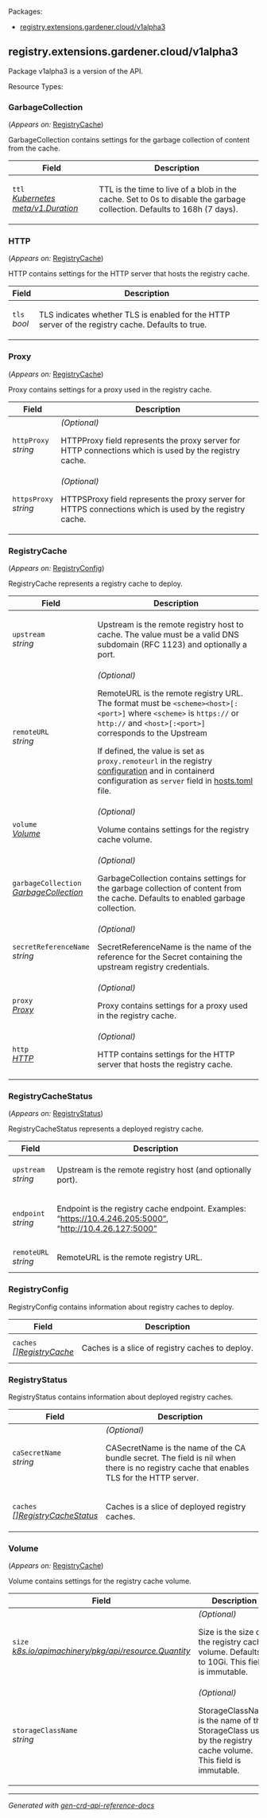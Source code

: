 <p>Packages:</p>
<ul>
<li>
<a href="#registry.extensions.gardener.cloud%2fv1alpha3">registry.extensions.gardener.cloud/v1alpha3</a>
</li>
</ul>
<h2 id="registry.extensions.gardener.cloud/v1alpha3">registry.extensions.gardener.cloud/v1alpha3</h2>
<p>
<p>Package v1alpha3 is a version of the API.</p>
</p>
Resource Types:
<ul></ul>
<h3 id="registry.extensions.gardener.cloud/v1alpha3.GarbageCollection">GarbageCollection
</h3>
<p>
(<em>Appears on:</em>
<a href="#registry.extensions.gardener.cloud/v1alpha3.RegistryCache">RegistryCache</a>)
</p>
<p>
<p>GarbageCollection contains settings for the garbage collection of content from the cache.</p>
</p>
<table>
<thead>
<tr>
<th>Field</th>
<th>Description</th>
</tr>
</thead>
<tbody>
<tr>
<td>
<code>ttl</code></br>
<em>
<a href="https://kubernetes.io/docs/reference/generated/kubernetes-api/v1.32/#duration-v1-meta">
Kubernetes meta/v1.Duration
</a>
</em>
</td>
<td>
<p>TTL is the time to live of a blob in the cache.
Set to 0s to disable the garbage collection.
Defaults to 168h (7 days).</p>
</td>
</tr>
</tbody>
</table>
<h3 id="registry.extensions.gardener.cloud/v1alpha3.HTTP">HTTP
</h3>
<p>
(<em>Appears on:</em>
<a href="#registry.extensions.gardener.cloud/v1alpha3.RegistryCache">RegistryCache</a>)
</p>
<p>
<p>HTTP contains settings for the HTTP server that hosts the registry cache.</p>
</p>
<table>
<thead>
<tr>
<th>Field</th>
<th>Description</th>
</tr>
</thead>
<tbody>
<tr>
<td>
<code>tls</code></br>
<em>
bool
</em>
</td>
<td>
<p>TLS indicates whether TLS is enabled for the HTTP server of the registry cache.
Defaults to true.</p>
</td>
</tr>
</tbody>
</table>
<h3 id="registry.extensions.gardener.cloud/v1alpha3.Proxy">Proxy
</h3>
<p>
(<em>Appears on:</em>
<a href="#registry.extensions.gardener.cloud/v1alpha3.RegistryCache">RegistryCache</a>)
</p>
<p>
<p>Proxy contains settings for a proxy used in the registry cache.</p>
</p>
<table>
<thead>
<tr>
<th>Field</th>
<th>Description</th>
</tr>
</thead>
<tbody>
<tr>
<td>
<code>httpProxy</code></br>
<em>
string
</em>
</td>
<td>
<em>(Optional)</em>
<p>HTTPProxy field represents the proxy server for HTTP connections which is used by the registry cache.</p>
</td>
</tr>
<tr>
<td>
<code>httpsProxy</code></br>
<em>
string
</em>
</td>
<td>
<em>(Optional)</em>
<p>HTTPSProxy field represents the proxy server for HTTPS connections which is used by the registry cache.</p>
</td>
</tr>
</tbody>
</table>
<h3 id="registry.extensions.gardener.cloud/v1alpha3.RegistryCache">RegistryCache
</h3>
<p>
(<em>Appears on:</em>
<a href="#registry.extensions.gardener.cloud/v1alpha3.RegistryConfig">RegistryConfig</a>)
</p>
<p>
<p>RegistryCache represents a registry cache to deploy.</p>
</p>
<table>
<thead>
<tr>
<th>Field</th>
<th>Description</th>
</tr>
</thead>
<tbody>
<tr>
<td>
<code>upstream</code></br>
<em>
string
</em>
</td>
<td>
<p>Upstream is the remote registry host to cache.
The value must be a valid DNS subdomain (RFC 1123) and optionally a port.</p>
</td>
</tr>
<tr>
<td>
<code>remoteURL</code></br>
<em>
string
</em>
</td>
<td>
<em>(Optional)</em>
<p>RemoteURL is the remote registry URL. The format must be <code>&lt;scheme&gt;&lt;host&gt;[:&lt;port&gt;]</code> where
<code>&lt;scheme&gt;</code> is <code>https://</code> or <code>http://</code> and <code>&lt;host&gt;[:&lt;port&gt;]</code> corresponds to the Upstream</p>
<p>If defined, the value is set as <code>proxy.remoteurl</code> in the registry <a href="https://github.com/distribution/distribution/blob/main/docs/content/recipes/mirror.md#configure-the-cache">configuration</a>
and in containerd configuration as <code>server</code> field in <a href="https://github.com/containerd/containerd/blob/main/docs/hosts.md#server-field">hosts.toml</a> file.</p>
</td>
</tr>
<tr>
<td>
<code>volume</code></br>
<em>
<a href="#registry.extensions.gardener.cloud/v1alpha3.Volume">
Volume
</a>
</em>
</td>
<td>
<em>(Optional)</em>
<p>Volume contains settings for the registry cache volume.</p>
</td>
</tr>
<tr>
<td>
<code>garbageCollection</code></br>
<em>
<a href="#registry.extensions.gardener.cloud/v1alpha3.GarbageCollection">
GarbageCollection
</a>
</em>
</td>
<td>
<em>(Optional)</em>
<p>GarbageCollection contains settings for the garbage collection of content from the cache.
Defaults to enabled garbage collection.</p>
</td>
</tr>
<tr>
<td>
<code>secretReferenceName</code></br>
<em>
string
</em>
</td>
<td>
<em>(Optional)</em>
<p>SecretReferenceName is the name of the reference for the Secret containing the upstream registry credentials.</p>
</td>
</tr>
<tr>
<td>
<code>proxy</code></br>
<em>
<a href="#registry.extensions.gardener.cloud/v1alpha3.Proxy">
Proxy
</a>
</em>
</td>
<td>
<em>(Optional)</em>
<p>Proxy contains settings for a proxy used in the registry cache.</p>
</td>
</tr>
<tr>
<td>
<code>http</code></br>
<em>
<a href="#registry.extensions.gardener.cloud/v1alpha3.HTTP">
HTTP
</a>
</em>
</td>
<td>
<em>(Optional)</em>
<p>HTTP contains settings for the HTTP server that hosts the registry cache.</p>
</td>
</tr>
</tbody>
</table>
<h3 id="registry.extensions.gardener.cloud/v1alpha3.RegistryCacheStatus">RegistryCacheStatus
</h3>
<p>
(<em>Appears on:</em>
<a href="#registry.extensions.gardener.cloud/v1alpha3.RegistryStatus">RegistryStatus</a>)
</p>
<p>
<p>RegistryCacheStatus represents a deployed registry cache.</p>
</p>
<table>
<thead>
<tr>
<th>Field</th>
<th>Description</th>
</tr>
</thead>
<tbody>
<tr>
<td>
<code>upstream</code></br>
<em>
string
</em>
</td>
<td>
<p>Upstream is the remote registry host (and optionally port).</p>
</td>
</tr>
<tr>
<td>
<code>endpoint</code></br>
<em>
string
</em>
</td>
<td>
<p>Endpoint is the registry cache endpoint.
Examples: &ldquo;<a href="https://10.4.246.205:5000&quot;">https://10.4.246.205:5000&rdquo;</a>, &ldquo;<a href="http://10.4.26.127:5000&quot;">http://10.4.26.127:5000&rdquo;</a></p>
</td>
</tr>
<tr>
<td>
<code>remoteURL</code></br>
<em>
string
</em>
</td>
<td>
<p>RemoteURL is the remote registry URL.</p>
</td>
</tr>
</tbody>
</table>
<h3 id="registry.extensions.gardener.cloud/v1alpha3.RegistryConfig">RegistryConfig
</h3>
<p>
<p>RegistryConfig contains information about registry caches to deploy.</p>
</p>
<table>
<thead>
<tr>
<th>Field</th>
<th>Description</th>
</tr>
</thead>
<tbody>
<tr>
<td>
<code>caches</code></br>
<em>
<a href="#registry.extensions.gardener.cloud/v1alpha3.RegistryCache">
[]RegistryCache
</a>
</em>
</td>
<td>
<p>Caches is a slice of registry caches to deploy.</p>
</td>
</tr>
</tbody>
</table>
<h3 id="registry.extensions.gardener.cloud/v1alpha3.RegistryStatus">RegistryStatus
</h3>
<p>
<p>RegistryStatus contains information about deployed registry caches.</p>
</p>
<table>
<thead>
<tr>
<th>Field</th>
<th>Description</th>
</tr>
</thead>
<tbody>
<tr>
<td>
<code>caSecretName</code></br>
<em>
string
</em>
</td>
<td>
<em>(Optional)</em>
<p>CASecretName is the name of the CA bundle secret.
The field is nil when there is no registry cache that enables TLS for the HTTP server.</p>
</td>
</tr>
<tr>
<td>
<code>caches</code></br>
<em>
<a href="#registry.extensions.gardener.cloud/v1alpha3.RegistryCacheStatus">
[]RegistryCacheStatus
</a>
</em>
</td>
<td>
<p>Caches is a slice of deployed registry caches.</p>
</td>
</tr>
</tbody>
</table>
<h3 id="registry.extensions.gardener.cloud/v1alpha3.Volume">Volume
</h3>
<p>
(<em>Appears on:</em>
<a href="#registry.extensions.gardener.cloud/v1alpha3.RegistryCache">RegistryCache</a>)
</p>
<p>
<p>Volume contains settings for the registry cache volume.</p>
</p>
<table>
<thead>
<tr>
<th>Field</th>
<th>Description</th>
</tr>
</thead>
<tbody>
<tr>
<td>
<code>size</code></br>
<em>
<a href="https://godoc.org/k8s.io/apimachinery/pkg/api/resource#Quantity">
k8s.io/apimachinery/pkg/api/resource.Quantity
</a>
</em>
</td>
<td>
<em>(Optional)</em>
<p>Size is the size of the registry cache volume.
Defaults to 10Gi.
This field is immutable.</p>
</td>
</tr>
<tr>
<td>
<code>storageClassName</code></br>
<em>
string
</em>
</td>
<td>
<em>(Optional)</em>
<p>StorageClassName is the name of the StorageClass used by the registry cache volume.
This field is immutable.</p>
</td>
</tr>
</tbody>
</table>
<hr/>
<p><em>
Generated with <a href="https://github.com/ahmetb/gen-crd-api-reference-docs">gen-crd-api-reference-docs</a>
</em></p>
